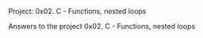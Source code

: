 Project: 0x02. C - Functions, nested loops

Answers to the project 0x02. C - Functions, nested loops
